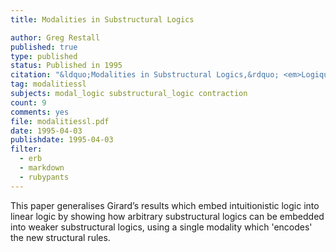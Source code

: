 ```yaml
---
title: Modalities in Substructural Logics

author: Greg Restall
published: true
type: published
status: Published in 1995
citation: "&ldquo;Modalities in Substructural Logics,&rdquo; <em>Logique et Analyse</em>, 35 (1992) 303–321 (published in 1995). 420--426."
tag: modalitiessl
subjects: modal_logic substructural_logic contraction
count: 9
comments: yes
file: modalitiessl.pdf
date: 1995-04-03
publishdate: 1995-04-03
filter:
  - erb
  - markdown
  - rubypants
---
```

This paper generalises Girard’s results which embed intuitionistic logic into linear logic by showing how arbitrary substructural logics can be embedded into weaker substructural logics, using a single modality which 'encodes' the new structural rules.